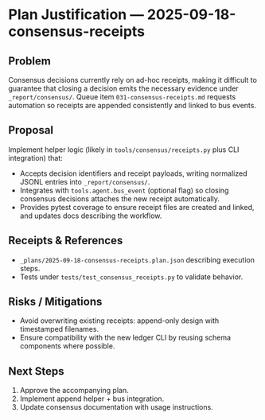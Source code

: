 # Plan Justification — 2025-09-18-consensus-receipts

## Problem
Consensus decisions currently rely on ad-hoc receipts, making it difficult to guarantee that closing a decision emits the necessary evidence under `_report/consensus/`. Queue item `031-consensus-receipts.md` requests automation so receipts are appended consistently and linked to bus events.

## Proposal
Implement helper logic (likely in `tools/consensus/receipts.py` plus CLI integration) that:
- Accepts decision identifiers and receipt payloads, writing normalized JSONL entries into `_report/consensus/`.
- Integrates with `tools.agent.bus_event` (optional flag) so closing consensus decisions attaches the new receipt automatically.
- Provides pytest coverage to ensure receipt files are created and linked, and updates docs describing the workflow.

## Receipts & References
- `_plans/2025-09-18-consensus-receipts.plan.json` describing execution steps.
- Tests under `tests/test_consensus_receipts.py` to validate behavior.

## Risks / Mitigations
- Avoid overwriting existing receipts: append-only design with timestamped filenames.
- Ensure compatibility with the new ledger CLI by reusing schema components where possible.

## Next Steps
1. Approve the accompanying plan.
2. Implement append helper + bus integration.
3. Update consensus documentation with usage instructions.

